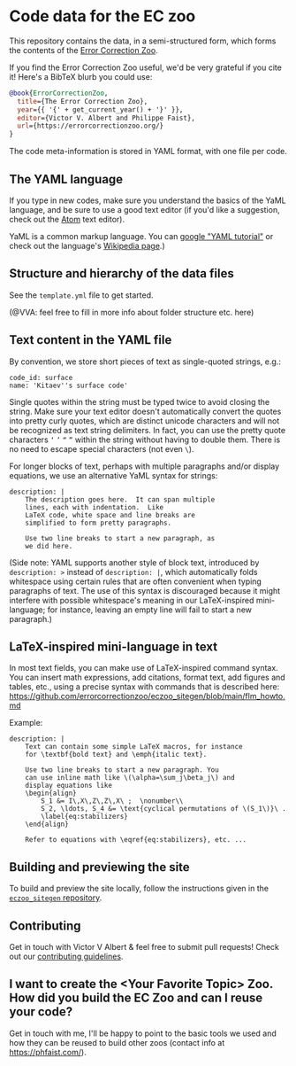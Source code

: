 # Code data for the EC zoo

This repository contains the data, in a semi-structured form, which forms the
contents of the [Error Correction Zoo](https://errorcorrectionzoo.org/).

If you find the Error Correction Zoo useful, we'd be very grateful if you cite
it!  Here's a BibTeX blurb you could use:

```bibtex
@book{ErrorCorrectionZoo,
  title={The Error Correction Zoo},
  year={{ '{' + get_current_year() + '}' }},
  editor={Victor V. Albert and Philippe Faist},
  url={https://errorcorrectionzoo.org/}
}
```

The code meta-information is stored in YAML format, with one file per code.

## The YAML language

If you type in new codes, make sure you understand the basics of the
YaML language, and be sure to use a good text editor (if you'd like
a suggestion, check out the [Atom](https://atom.io/) text editor).

YaML is a common markup language.  You can [google
"YAML tutorial"](https://google.com/search?q=YaML+tutorial) or check out
the language's [Wikipedia
page](https://en.wikipedia.org/wiki/YAML).)


## Structure and hierarchy of the data files

See the `template.yml` file to get started.

(@VVA: feel free to fill in more info about folder structure etc. here)


## Text content in the YAML file

By convention, we store short pieces of text as single-quoted strings, e.g.:

    code_id: surface
    name: 'Kitaev''s surface code'

Single quotes within the string must be typed twice to avoid closing
the string.  Make sure your text editor doesn't automatically convert
the quotes into pretty curly quotes, which are distinct unicode
characters and will not be recognized as text string delimiters.  In
fact, you can use the pretty quote characters ``‘`` ``’`` ``“`` ``”``
within the string without having to double them.  There is no need to
escape special characters (not even ``\``).

For longer blocks of text, perhaps with multiple paragraphs and/or
display equations, we use an alternative YaML syntax for strings:

    description: |
        The description goes here.  It can span multiple
        lines, each with indentation.  Like
        LaTeX code, white space and line breaks are
        simplified to form pretty paragraphs.

        Use two line breaks to start a new paragraph, as
        we did here.

(Side note: YAML supports another style of block text, introduced
by `description: >` instead of `description: |`, which automatically
folds whitespace using certain rules that are often convenient when
typing paragraphs of text.  The use of this syntax is discouraged
because it might interfere with possible whitespace's meaning in our
LaTeX-inspired mini-language; for instance, leaving an empty line
will fail to start a new paragraph.)

## LaTeX-inspired mini-language in text

In most text fields, you can make use of LaTeX-inspired
command syntax.  You can insert math expressions, add citations,
format text, add figures and tables, etc., using a precise
syntax with commands that is described here:
https://github.com/errorcorrectionzoo/eczoo_sitegen/blob/main/flm_howto.md

Example:

    description: |
        Text can contain some simple LaTeX macros, for instance
        for \textbf{bold text} and \emph{italic text}.

        Use two line breaks to start a new paragraph. You
        can use inline math like \(\alpha=\sum_j\beta_j\) and
        display equations like
        \begin{align}
            S_1 &= I\,X\,Z\,Z\,X\ ;  \nonumber\\
            S_2, \ldots, S_4 &= \text{cyclical permutations of \(S_1\)}\ .
            \label{eq:stabilizers}
        \end{align}

        Refer to equations with \eqref{eq:stabilizers}, etc. ...



## Building and previewing the site

To build and preview the site locally, follow the instructions given
in the [`eczoo_sitegen`
repository](https://github.com/errorcorrectionzoo/eczoo_sitegen).


## Contributing

Get in touch with Victor V Albert & feel free to submit pull requests!  Check
out our [contributing guidelines](https://github.com/errorcorrectionzoo/eczoo_data/blob/main/CONTRIBUTING.md).


## I want to create the &lt;Your Favorite Topic> Zoo. How did you build the EC Zoo and can I reuse your code?

Get in touch with me, I'll be happy to point to the basic tools we used and how they
can be reused to build other zoos (contact info at https://phfaist.com/).
